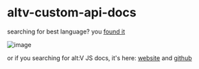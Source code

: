 # altv-custom-api-docs

searching for best language? you [found it](https://www.rust-lang.org/)

![image](https://github.com/xxshady/custom-altv-types/assets/54737754/f11c3bd8-3f18-4fb2-bf25-fbb9c10f9e1e)

or if you searching for alt:V JS docs, it's here:
[website](https://xxshady.github.io/custom-altv-types/)
and
[github](https://github.com/xxshady/custom-altv-types)


